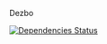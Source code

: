 Dezbo

[![Dependencies Status](https://david-dm.org/dongmingliy/dezbo-web.png)](https://david-dm.org/dongmingliy/dezbo-web.png)